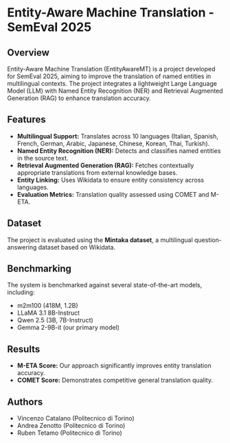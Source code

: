 # Entity-Aware Machine Translation - SemEval 2025

## Overview
Entity-Aware Machine Translation (EntityAwareMT) is a project developed for SemEval 2025, aiming to improve the translation of named entities in multilingual contexts. The project integrates a lightweight Large Language Model (LLM) with Named Entity Recognition (NER) and Retrieval Augmented Generation (RAG) to enhance translation accuracy.

## Features
- **Multilingual Support:** Translates across 10 languages (Italian, Spanish, French, German, Arabic, Japanese, Chinese, Korean, Thai, Turkish).
- **Named Entity Recognition (NER):** Detects and classifies named entities in the source text.
- **Retrieval Augmented Generation (RAG):** Fetches contextually appropriate translations from external knowledge bases.
- **Entity Linking:** Uses Wikidata to ensure entity consistency across languages.
- **Evaluation Metrics:** Translation quality assessed using COMET and M-ETA.

## Dataset
The project is evaluated using the **Mintaka dataset**, a multilingual question-answering dataset based on Wikidata.

## Benchmarking
The system is benchmarked against several state-of-the-art models, including:
- m2m100 (418M, 1.2B)
- LLaMA 3.1 8B-Instruct
- Qwen 2.5 (3B, 7B-Instruct)
- Gemma 2-9B-it (our primary model)

## Results
- **M-ETA Score:** Our approach significantly improves entity translation accuracy.
- **COMET Score:** Demonstrates competitive general translation quality.

## Authors
- Vincenzo Catalano (Politecnico di Torino)
- Andrea Zenotto (Politecnico di Torino)
- Ruben Tetamo (Politecnico di Torino)
